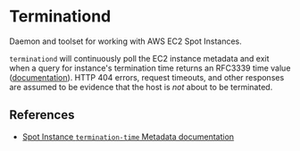 # Terminationd

Daemon and toolset for working with AWS EC2 Spot Instances.

`terminationd` will continuously poll the EC2 instance metadata and exit when a query for instance's termination time returns an RFC3339 time value ([documentation][termination-time-metadata]). HTTP 404 errors, request timeouts, and other responses are assumed to be evidence that the host is _not_ about to be terminated.

## References

- [Spot Instance `termination-time` Metadata documentation][termination-time-metadata]

[termination-time-metadata]: https://docs.aws.amazon.com/AWSEC2/latest/UserGuide/spot-interruptions.html#termination-time-metadata
